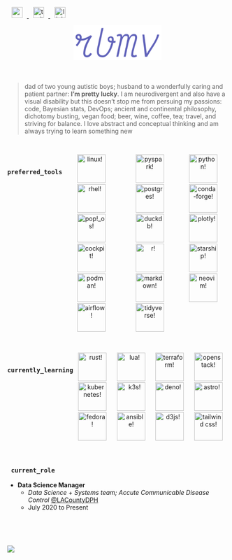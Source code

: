 <!--- my readme! --->
<div style="display:flex" align="right">
  <p>
    <a href="https://hachyderm.io/@robertmitchellv">
      <img title="mastodon is thriving!" height="25px" width="25px" hspace=10 src="https://cdn.simpleicons.org/mastodon/6062ba" />
    </a>
    <a href="https://twitter.com/RobertMitchellV">
      <img title="twitter is on fire!" height="25px" width="25px" hspace=10 src="https://cdn.simpleicons.org/twitter/6062ba" />
    </a>
    <a href="https://www.linkedin.com/in/robertmitchellv/">
      <img title="linkedin!" height="25px" width="25px" hspace=10 src="https://cdn.simpleicons.org/linkedin/6062ba" />
    </a>
  </p>
</div>

<div align="center">
  <a href="https://robertmitchellv.com">
    <img title="my site!" height="80px" src="https://github.com/robertmitchellv/robertmitchellv.github.io/raw/main/images/rbmv-primary.png" />
  </a>
</div>

<br>
<br>

> dad of two young autistic boys; husband to a wonderfully caring and patient partner: __I’m pretty lucky__. I am neurodivergent and also have a visual disability but this doesn’t stop me from persuing my passions: code, Bayesian stats, DevOps; ancient and continental philosophy, dichotomy busting, vegan food; beer, wine, coffee, tea; travel, and striving for balance. I love abstract and conceptual thinking and am always trying to learn something new 

<br>

<div style="display:flex" align="center">
  <h3><code> preferred_tools </code></h3>
  <p>
    <img title="linux!" height="65px" width="65px" hspace=10 src="https://cdn.simpleicons.org/linux/6062ba" />
    <img title="rhel!" height="65px" width="65px" hspace=10 src="https://cdn.simpleicons.org/redhat/6062ba" />
    <img title="pop!_os!" height="65px" width="65px" hspace=10 src="https://cdn.simpleicons.org/popos/6062ba" />
    <img title="cockpit!" height="65px" width="65px" hspace=10 src="https://cdn.simpleicons.org/cockpit/6062ba" />
    <img title="podman!" height="65px" width="65px" hspace=10 src="https://cdn.simpleicons.org/podman/6062ba" />
    <img title="airflow!" height="65px" width="65px" hspace=10 src="https://cdn.simpleicons.org/apacheairflow/6062ba" />
  </p>
  <p>
    <img title="pyspark!" height="65px" width="65px" hspace=10 src="https://cdn.simpleicons.org/apachespark/6062ba" />
    <img title="postgres!" height="65px" width="65px" hspace=10 src="https://cdn.simpleicons.org/postgresql/6062ba" />
    <img title="duckdb!" height="65px" width="65px" hspace=10 src="https://cdn.simpleicons.org/duckdb/6062ba" />
    <img title="r!" height="65px" width="65px" hspace=10 src="https://cdn.simpleicons.org/r/6062ba" />
    <img title="markdown!" height="65px" width="65px" hspace=10 src="https://cdn.simpleicons.org/markdown/6062ba" />
    <img title="tidyverse!" height="65px" width="65px" hspace=10 src="https://cdn.simpleicons.org/tidyverse/6062ba" />
  </p>
  <p>
    <img title="python!" height="65px" width="65px" hspace=10 src="https://cdn.simpleicons.org/python/6062ba" />
    <img title="conda-forge!" height="65px" width="65px" hspace=10 src="https://cdn.simpleicons.org/condaforge/6062ba" />
    <img title="plotly!" height="65px" width="65px" hspace=10 src="https://cdn.simpleicons.org/plotly/6062ba" />
    <img title="starship!" height="65px" width="65px" hspace=10 src="https://cdn.simpleicons.org/starship/6062ba" />
    <img title="neovim!" height="65px" width="65px" hspace=10 src="https://cdn.simpleicons.org/neovim/6062ba" />
  </p>
</div>

<br>

<div style="display:flex" align="center">
  <h3><code> currently_learning </code></h3>
  <p>
    <img title="rust!" height="65px" width="65px" hspace=10 src="https://cdn.simpleicons.org/rust/6062ba" />
    <img title="lua!" height="65px" width="65px" hspace=10 src="https://cdn.simpleicons.org/lua/6062ba" />
    <img title="kubernetes!" height="65px" width="65px" hspace=10 src="https://cdn.simpleicons.org/kubernetes/6062ba" />
    <img title="k3s!" height="65px" width="65px" hspace=10 src="https://cdn.simpleicons.org/k3s/6062ba" />
    <img title="fedora!" height="65px" width="65px" hspace=10 src="https://cdn.simpleicons.org/fedora/6062ba" />
    <img title="ansible!" height="65px" width="65px" hspace=10 src="https://cdn.simpleicons.org/ansible/6062ba" />
  </p>
  <p> 
    <img title="terraform!" height="65px" width="65px" hspace=10 src="https://cdn.simpleicons.org/terraform/6062ba" />
    <img title="openstack!" height="65px" width="65px" hspace=10 src="https://cdn.simpleicons.org/openstack/6062ba" />
    <img title="deno!" height="65px" width="65px" hspace=10 src="https://cdn.simpleicons.org/deno/6062ba" />
    <img title="astro!" height="65px" width="65px" hspace=10 src="https://cdn.simpleicons.org/astro/6062ba" />
    <img title="d3js!" height="65px" width="65px" hspace=10 src="https://cdn.simpleicons.org/d3dotjs/6062ba" />
    <img title="tailwind css!" height="65px" width="65px" hspace=10 src="https://cdn.simpleicons.org/tailwindcss/6062ba" />
  </p>
</div>

<br>

<h3><code> current_role </code></h3>

- __Data Science Manager__ 
  + _Data Science + Systems team; Accute Communicable Disease Control_ [@LACountyDPH](https://github.com/LACountyDPH) 
  + July 2020 to Present

<br>
<br>
<br>

![](https://komarev.com/ghpvc/?username=robertmitchellv&style=flat-square&color=f7768e)
